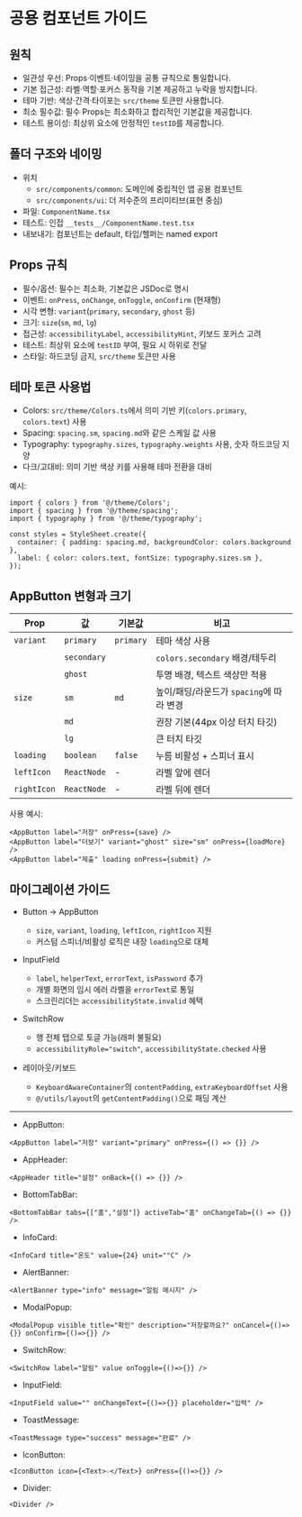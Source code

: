 # 공용 컴포넌트 가이드

## 원칙

- 일관성 우선: Props·이벤트·네이밍을 공통 규칙으로 통일합니다.
- 기본 접근성: 라벨·역할·포커스 동작을 기본 제공하고 누락을 방지합니다.
- 테마 기반: 색상·간격·타이포는 `src/theme` 토큰만 사용합니다.
- 최소 필수값: 필수 Props는 최소화하고 합리적인 기본값을 제공합니다.
- 테스트 용이성: 최상위 요소에 안정적인 `testID`를 제공합니다.

## 폴더 구조와 네이밍

- 위치
  - `src/components/common`: 도메인에 중립적인 앱 공용 컴포넌트
  - `src/components/ui`: 더 저수준의 프리미티브(표현 중심)
- 파일: `ComponentName.tsx`
- 테스트: 인접 `__tests__/ComponentName.test.tsx`
- 내보내기: 컴포넌트는 default, 타입/헬퍼는 named export

## Props 규칙

- 필수/옵션: 필수는 최소화, 기본값은 JSDoc로 명시
- 이벤트: `onPress`, `onChange`, `onToggle`, `onConfirm` (현재형)
- 시각 변형: `variant`(`primary`, `secondary`, `ghost` 등)
- 크기: `size`(`sm`, `md`, `lg`)
- 접근성: `accessibilityLabel`, `accessibilityHint`, 키보드 포커스 고려
- 테스트: 최상위 요소에 `testID` 부여, 필요 시 하위로 전달
- 스타일: 하드코딩 금지, `src/theme` 토큰만 사용

## 테마 토큰 사용법

- Colors: `src/theme/Colors.ts`에서 의미 기반 키(`colors.primary`, `colors.text`) 사용
- Spacing: `spacing.sm`, `spacing.md`와 같은 스케일 값 사용
- Typography: `typography.sizes`, `typography.weights` 사용, 숫자 하드코딩 지양
- 다크/고대비: 의미 기반 색상 키를 사용해 테마 전환을 대비

예시:

```
import { colors } from '@/theme/Colors';
import { spacing } from '@/theme/spacing';
import { typography } from '@/theme/typography';

const styles = StyleSheet.create({
  container: { padding: spacing.md, backgroundColor: colors.background },
  label: { color: colors.text, fontSize: typography.sizes.sm },
});
```

## AppButton 변형과 크기

| Prop        | 값          | 기본값    | 비고                                     |
| ----------- | ----------- | --------- | ---------------------------------------- |
| `variant`   | `primary`   | `primary` | 테마 색상 사용                           |
|             | `secondary` |           | `colors.secondary` 배경/테두리           |
|             | `ghost`     |           | 투명 배경, 텍스트 색상만 적용            |
| `size`      | `sm`        | `md`      | 높이/패딩/라운드가 `spacing`에 따라 변경 |
|             | `md`        |           | 권장 기본(44px 이상 터치 타깃)           |
|             | `lg`        |           | 큰 터치 타깃                             |
| `loading`   | `boolean`   | `false`   | 누름 비활성 + 스피너 표시                |
| `leftIcon`  | `ReactNode` | -         | 라벨 앞에 렌더                           |
| `rightIcon` | `ReactNode` | -         | 라벨 뒤에 렌더                           |

사용 예시:

```
<AppButton label="저장" onPress={save} />
<AppButton label="더보기" variant="ghost" size="sm" onPress={loadMore} />
<AppButton label="제출" loading onPress={submit} />
```

## 마이그레이션 가이드

- Button → AppButton
  - `size`, `variant`, `loading`, `leftIcon`, `rightIcon` 지원
  - 커스텀 스피너/비활성 로직은 내장 `loading`으로 대체

- InputField
  - `label`, `helperText`, `errorText`, `isPassword` 추가
  - 개별 화면의 임시 에러 라벨을 `errorText`로 통일
  - 스크린리더는 `accessibilityState.invalid` 혜택

- SwitchRow
  - 행 전체 탭으로 토글 가능(래퍼 불필요)
  - `accessibilityRole="switch"`, `accessibilityState.checked` 사용

- 레이아웃/키보드
  - `KeyboardAwareContainer`의 `contentPadding`, `extraKeyboardOffset` 사용
  - `@/utils/layout`의 `getContentPadding()`으로 패딩 계산

---

- AppButton:

```
<AppButton label="저장" variant="primary" onPress={() => {}} />
```

- AppHeader:

```
<AppHeader title="설정" onBack={() => {}} />
```

- BottomTabBar:

```
<BottomTabBar tabs={["홈","설정"]} activeTab="홈" onChangeTab={() => {}} />
```

- InfoCard:

```
<InfoCard title="온도" value={24} unit="°C" />
```

- AlertBanner:

```
<AlertBanner type="info" message="알림 메시지" />
```

- ModalPopup:

```
<ModalPopup visible title="확인" description="저장할까요?" onCancel={()=>{}} onConfirm={()=>{}} />
```

- SwitchRow:

```
<SwitchRow label="알림" value onToggle={()=>{}} />
```

- InputField:

```
<InputField value="" onChangeText={()=>{}} placeholder="입력" />
```

- ToastMessage:

```
<ToastMessage type="success" message="완료" />
```

- IconButton:

```
<IconButton icon={<Text>☆</Text>} onPress={()=>{}} />
```

- Divider:

```
<Divider />
```
